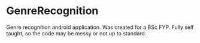 # GenreRecognition
Genre recognition android application.
Was created for a BSc FYP. Fully self taught, so the code may be messy or not up to standard. 
